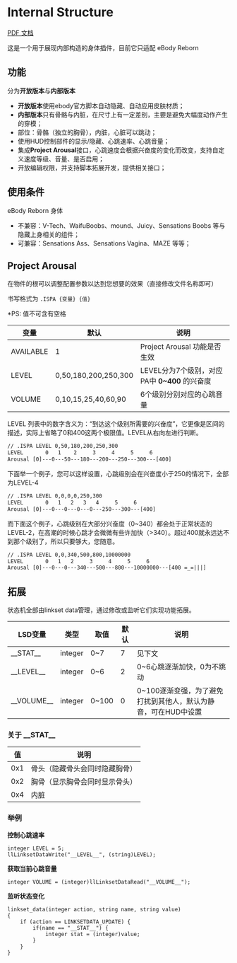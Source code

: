 # Internal Structure

[PDF 文档](https://iobeeta.github.io/docs/zh/Internal%20Structure/Internal%20Structure%20(zh-CN).pdf)

这是一个用于展现内部构造的身体插件，目前它只适配 eBody Reborn

## 功能

分为**开放版本**与**内部版本**

- **开放版本**使用ebody官方脚本自动隐藏、自动应用皮肤材质；
- **内部版本**只有骨骼与内脏，在尺寸上有一定差别，主要是避免大幅度动作产生的穿模；
- 部位：骨骼（独立的胸骨），内脏，心脏可以跳动；
- 使用HUD控制部件的显示/隐藏、心跳速率、心跳音量；
- 集成**Project Arousal**接口，心跳速度会根据兴奋度的变化而改变，支持自定义速度等级、音量、是否启用；
- 开放编辑权限，并支持脚本拓展开发，提供相关接口；

## 使用条件

eBody Reborn 身体

- 不兼容：V-Tech、WaifuBoobs、mound、Juicy、Sensations Boobs 等与隐藏上身相关的组件；
- 可兼容：Sensations Ass、Sensations Vagina、MAZE 等等；

## Project Arousal

在物件的根可以调整配置参数以达到您想要的效果（直接修改文件名称即可）

书写格式为 ```.ISPA {变量} {值}```

*PS: 值不可含有空格

| 变量 | 默认 | 说明 |
|---|---|---|
| AVAILABLE | 1 | Project Arousal 功能是否生效 |
| LEVEL | 0,50,180,200,250,300 | LEVEL分为7个级别，对应PA中 **0~400** 的兴奋度 |
| VOLUME | 0,10,15,25,40,60,90 | 6个级别分别对应的心跳音量 |

LEVEL 列表中的数字含义为：“到达这个级别所需要的兴奋度”，它更像是区间的描述，实际上省略了0和400这两个极限值。LEVEL从右向左进行判断。

```txt
// .ISPA LEVEL 0,50,180,200,250,300
LEVEL       0   1    2     3     4     5     6
Arousal [0]---0---50---180---200---250---300---[400]
```

下面举一个例子，您可以这样设置，心跳级别会在兴奋度小于250的情况下，全部为LEVEL-4

```txt
// .ISPA LEVEL 0,0,0,0,250,300
LEVEL       0   1   2   3   4     5     6
Arousal [0]---0---0---0---0---250---300---[400]
```

而下面这个例子，心跳级别在大部分兴奋度（0~340）都会处于正常状态的LEVEL-2，在高潮的时候心跳才会微微有些许加快（>340）。超过400就永远达不到那个级别了，所以只要够大，您随意。

```txt
// .ISPA LEVEL 0,0,340,500,800,10000000
LEVEL       0   1   2     3     4     5     6
Arousal [0]---0---0---340---500---800---10000000---[400 =_=|||]
```

## 拓展

状态机全部由linkset data管理，通过修改或监听它们实现功能拓展。

| LSD变量 | 类型 | 取值 | 默认 | 说明 |
|---|---|---|---|---|
| \_\_STAT__ | integer | 0~7 | 7 | 见下文 |
| \_\_LEVEL__ | integer | 0~6 | 2 | 0~6心跳逐渐加快，0为不跳动 |
| \_\_VOLUME__ | integer | 0~100 | 0 | 0~100逐渐变强，为了避免打扰到其他人，默认为静音，可在HUD中设置 |

### 关于 \_\_STAT__

| 值 | 说明 |
|---|---|
| 0x1 | 骨头（隐藏骨头会同时隐藏胸骨） |
| 0x2 | 胸骨（显示胸骨会同时显示骨头） |
| 0x4 | 内脏 |

### 举例

**控制心跳速率**

```lsl
integer LEVEL = 5;
llLinksetDataWrite("__LEVEL__", (string)LEVEL);
```

**获取当前心跳音量**

```lsl
integer VOLUME = (integer)llLinksetDataRead("__VOLUME__");
```

**监听状态变化**

```lsl
linkset_data(integer action, string name, string value)
{
    if (action == LINKSETDATA_UPDATE) {
        if(name == "__STAT__") {
            integer stat = (integer)value;
        }
    }
}
```
